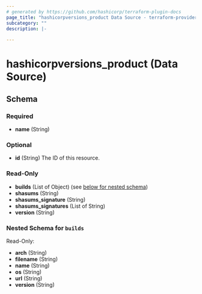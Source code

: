 ```yaml
---
# generated by https://github.com/hashicorp/terraform-plugin-docs
page_title: "hashicorpversions_product Data Source - terraform-provider-hashicorpversions"
subcategory: ""
description: |-
  
---
```


# hashicorpversions_product (Data Source)





<!-- schema generated by tfplugindocs -->
## Schema

### Required

- **name** (String)

### Optional

- **id** (String) The ID of this resource.

### Read-Only

- **builds** (List of Object) (see [below for nested schema](#nestedatt--builds))
- **shasums** (String)
- **shasums_signature** (String)
- **shasums_signatures** (List of String)
- **version** (String)

<a id="nestedatt--builds"></a>
### Nested Schema for `builds`

Read-Only:

- **arch** (String)
- **filename** (String)
- **name** (String)
- **os** (String)
- **url** (String)
- **version** (String)


